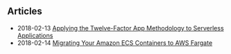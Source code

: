 ## Articles
*   2018-02-13 [Applying the Twelve-Factor App Methodology to Serverless Applications](https://aws.amazon.com/blogs/compute/applying-the-twelve-factor-app-methodology-to-serverless-applications/)
*   2018-02-14 [Migrating Your Amazon ECS Containers to AWS Fargate](https://aws.amazon.com/blogs/compute/migrating-your-amazon-ecs-containers-to-aws-fargate/)
